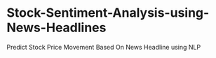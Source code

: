 # Stock-Sentiment-Analysis-using-News-Headlines
Predict Stock Price Movement Based On News Headline using NLP
